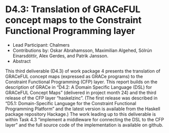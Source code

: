 # D4.3: Translation of GRACeFUL concept maps to the Constraint Functional Programming layer

* Lead Participant: Chalmers
* Contributions by: Oskar Abrahamsson, Maximilian Algehed, Sólrún Einarsdóttir, Alex Gerdes, and Patrik Jansson.
* Abstract

This third deliverable (D4.3) of work package 4 presents the
translation of GRACeFUL concept maps (expressed as GRACe programs) to
the Constraint Functional Programming (CFP) layer. This report builds
on the description of GRACe in “D4.2: A Domain Specific Language (DSL)
for GRACeFUL Concept Maps” (delivered in project month 24) and the
third release of the CFP layer “haskelzinc”. (The first release was
described in “D5.1: Domain-Specific Language for the Constraint
Functional Programming Platform” and the latest version is available
from the Haskell package repository Hackage.)  The work leading up to
this deliverable is within Task 4.3 “implement a middleware for
connecting the DSL to the CFP layer” and the full source code of the
implementation is available on github.
